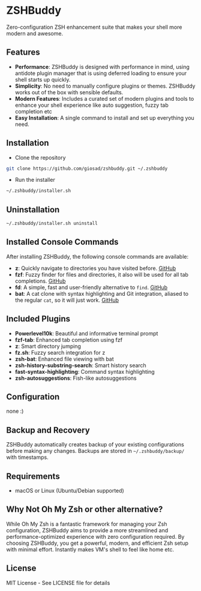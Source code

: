 # ZSHBuddy

Zero-configuration ZSH enhancement suite that makes your shell more modern and awesome.

## Features

- **Performance**: ZSHBuddy is designed with performance in mind, using antidote plugin manager that is using deferred loading to ensure your shell starts up quickly.
- **Simplicity**: No need to manually configure plugins or themes. ZSHBuddy works out of the box with sensible defaults.
- **Modern Features**: Includes a curated set of modern plugins and tools to enhance your shell experience like auto suggestion, fuzzy tab completion etc
- **Easy Installation**: A single command to install and set up everything you need.

## Installation

- Clone the repository
```bash
git clone https://github.com/giosad/zshbuddy.git ~/.zshbuddy
```

- Run the installer

```bash
~/.zshbuddy/installer.sh
```

## Uninstallation

```bash
~/.zshbuddy/installer.sh uninstall
```
## Installed Console Commands

After installing ZSHBuddy, the following console commands are available:

- **z**: Quickly navigate to directories you have visited before. [GitHub](https://github.com/rupa/z)
- **fzf**: Fuzzy finder for files and directories, it also will be used for all tab completions. [GitHub](https://github.com/junegunn/fzf)
- **fd**: A simple, fast and user-friendly alternative to `find`. [GitHub](https://github.com/sharkdp/fd)
- **bat**: A cat clone with syntax highlighting and Git integration, aliased to the regular `cat`, so it will just work. [GitHub](https://github.com/sharkdp/bat)

## Included Plugins

- **Powerlevel10k**: Beautiful and informative terminal prompt
- **fzf-tab**: Enhanced tab completion using fzf
- **z**: Smart directory jumping
- **fz.sh**: Fuzzy search integration for z
- **zsh-bat**: Enhanced file viewing with bat
- **zsh-history-substring-search**: Smart history search
- **fast-syntax-highlighting**: Command syntax highlighting
- **zsh-autosuggestions**: Fish-like autosuggestions

## Configuration

none :)

## Backup and Recovery

ZSHBuddy automatically creates backup of your existing configurations before making any changes. Backups are stored in `~/.zshbuddy/backup/` with timestamps.

## Requirements

- macOS or Linux (Ubuntu/Debian supported)

## Why Not Oh My Zsh or other alternative?

While Oh My Zsh is a fantastic framework for managing your Zsh configuration, ZSHBuddy aims to provide a more streamlined and performance-optimized experience with zero configuration required. 
By choosing ZSHBuddy, you get a powerful, modern, and efficient Zsh setup with minimal effort.
Instantly makes VM's shell to feel like home etc.

## License

MIT License - See LICENSE file for details
